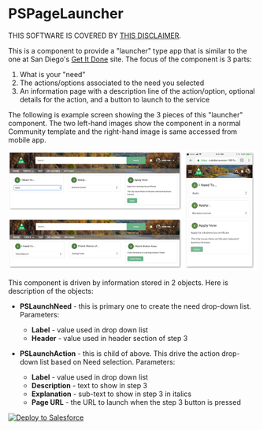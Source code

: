 # PSPageLauncher

THIS SOFTWARE IS COVERED BY [THIS DISCLAIMER](https://raw.githubusercontent.com/thedges/Disclaimer/master/disclaimer.txt).

This is a component to provide a "launcher" type app that is similar to the one at San Diego's [Get It Done](https://www.sandiego.gov/) site.  The focus of the component is 3 parts:

1. What is your "need"
2. The actions/options associated to the need you selected
3. An information page with a description line of the action/option, optional details for the action, and a button to launch to the service

The following is example screen showing the 3 pieces of this "launcher" component. The two left-hand images show the component in a normal Community template and the right-hand image is same accessed from mobile app.

![alt text](https://raw.githubusercontent.com/thedges/PSPageLauncher/master/PSPageLauncherSnapshot1.png "Sample Image")

This component is driven by information stored in 2 objects. Here is description of the objects:

* <b>PSLaunchNeed</b> - this is primary one to create the need drop-down list. Parameters:
  - <b>Label</b> - value used in drop down list
  - <b>Header</b> - value used in header section of step 3

* <b>PSLaunchAction</b> - this is child of above. This drive the action drop-down list based on Need selection. Parameters:
  - <b>Label</b> - value used in drop down list
  - <b>Description</b> - text to show in step 3 
  - <b>Explanation</b> - sub-text to show in step 3 in italics
  - <b>Page URL</b> - the URL to launch when the step 3 button is pressed

<a href="https://githubsfdeploy.herokuapp.com">
  <img alt="Deploy to Salesforce"
       src="https://raw.githubusercontent.com/afawcett/githubsfdeploy/master/deploy.png">
</a>

